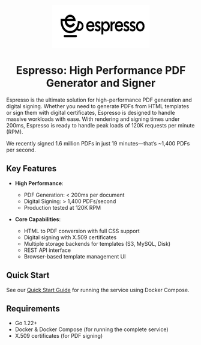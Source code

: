 <div align="center">
  <img src="docs/assets/espresso.png" alt="Espresso Logo" width="260" height="115">
  <h1>Espresso: High Performance PDF Generator and Signer</h1>
</div>

Espresso is the ultimate solution for high-performance PDF generation and digital signing. Whether you need to generate PDFs from HTML templates or sign them with digital certificates, Espresso is designed to handle massive workloads with ease. With rendering and signing times under 200ms, Espresso is ready to handle peak loads of 120K requests per minute (RPM).

We recently signed 1.6 million PDFs in just 19 minutes—that’s ~1,400 PDFs per second. 


## Key Features

- **High Performance**: 
  - PDF Generation: < 200ms per document
  - Digital Signing: > 1,400 PDFs/second
  - Production tested at 120K RPM

- **Core Capabilities**:
  - HTML to PDF conversion with full CSS support
  - Digital signing with X.509 certificates
  - Multiple storage backends for templates (S3, MySQL, Disk)
  - REST API interface
  - Browser-based template management UI


## Quick Start

See our [Quick Start Guide](docs/QuickStart.md) for running the service using Docker Compose.


## Requirements

- Go 1.22+
- Docker & Docker Compose (for running the complete service)
- X.509 certificates (for PDF signing)

